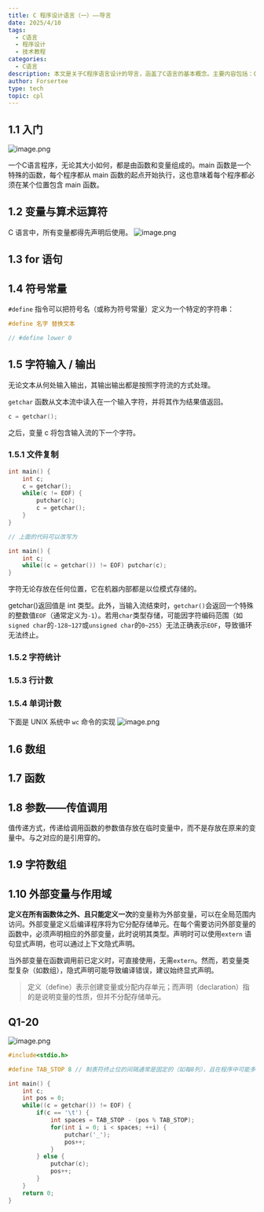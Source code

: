 ```yaml
---
title: C 程序设计语言（一）——导言
date: 2025/4/10
tags:
  - C语言
  - 程序设计
  - 技术教程
categories:
  - C语言
description: 本文是关于C程序语言设计的导言，涵盖了C语言的基本概念。主要内容包括：C程序由函数和变量组成，main函数是程序起点；变量声明和使用规则；for语句和符号常量定义；字符输入输出处理，包括getchar和putchar函数；文件复制、字符统计、行计数和单词计数程序示例；数组和函数；参数传值调用；字符数组；外部变量与作用域。最后提供了一个制表符处理的C程序示例。
author: Forsertee
type: tech
topic: cpl
---
```

## 1.1 入门
![image.png](https://blog-image-0407-1313931661.cos.ap-nanjing.myqcloud.com/20250409170128617.png?imageSlim)

一个C语言程序，无论其大小如何，都是由函数和变量组成的。main 函数是一个特殊的函数，每个程序都从 main 函数的起点开始执行，这也意味着每个程序都必须在某个位置包含 main 函数。


## 1.2 变量与算术运算符

C 语言中，所有变量都得先声明后使用。
![image.png](https://blog-image-0407-1313931661.cos.ap-nanjing.myqcloud.com/20250409180905538.png?imageSlim)
## 1.3 for 语句

## 1.4 符号常量

`#define` 指令可以把符号名（或称为符号常量）定义为一个特定的字符串：
```c
#define 名字 替换文本

// #define lower 0
```

## 1.5 字符输入 / 输出

无论文本从何处输入输出，其输出输出都是按照字符流的方式处理。

`getchar` 函数从文本流中读入在一个输入字符，并将其作为结果值返回。

```c
c = getchar();
```

之后，变量 c 将包含输入流的下一个字符。


### 1.5.1 文件复制

```c
int main() {
    int c;
	c = getchar();
	while(c != EOF) {
		putchar(c);
		c = getchar();
	} 
}

// 上面的代码可以改写为

int main() {
	int c; 
	while((c = getchar()) != EOF) putchar(c);
}
```

字符无论存放在任何位置，它在机器内部都是以位模式存储的。

getchar()返回值是 int 类型。此外，当输入流结束时，`getchar()`会返回一个特殊的整数值`EOF`（通常定义为`-1`）。若用`char`类型存储，可能因字符编码范围（如`signed char`的`-128~127`或`unsigned char`的`0~255`）无法正确表示`EOF`，导致循环无法终止。

### 1.5.2 字符统计

### 1.5.3 行计数

### 1.5.4 单词计数

下面是 UNIX 系统中 `wc` 命令的实现
![image.png](https://blog-image-0407-1313931661.cos.ap-nanjing.myqcloud.com/20250409185339116.png?imageSlim)
## 1.6 数组

## 1.7 函数

## 1.8 参数——传值调用

值传递方式，传递给调用函数的参数值存放在临时变量中，而不是存放在原来的变量中。与之对应的是引用穿的。

## 1.9 字符数组

## 1.10  外部变量与作用域

**定义在所有函数体之外、且只能定义一次**的变量称为外部变量，可以在全局范围内访问。外部变量定义后编译程序将为它分配存储单元。在每个需要访问外部变量的函数中，必须声明相应的外部变量，此时说明其类型。声明时可以使用`extern` 语句显式声明，也可以通过上下文隐式声明。

当外部变量在函数调用前已定义时，可直接使用，无需`extern`。然而，若变量类型复杂（如数组），隐式声明可能导致编译错误，建议始终显式声明。

> 定义（define）表示创建变量或分配内存单元；而声明（declaration）指的是说明变量的性质，但并不分配存储单元。


## Q1-20
![image.png](https://blog-image-0407-1313931661.cos.ap-nanjing.myqcloud.com/20250409203212845.png?imageSlim)

```c
#include<stdio.h>

#define TAB_STOP 8 // 制表符终止位的间隔通常是固定的（如每8列），且在程序中可能多次使用。

int main() {
    int c;
    int pos = 0;
    while((c = getchar()) != EOF) {
        if(c == '\t') {
            int spaces = TAB_STOP - (pos % TAB_STOP);
            for(int i = 0; i < spaces; ++i) {
                putchar('_');
                pos++;
            }
        } else {
            putchar(c);
            pos++;
        }
    }
    return 0;
}
```

